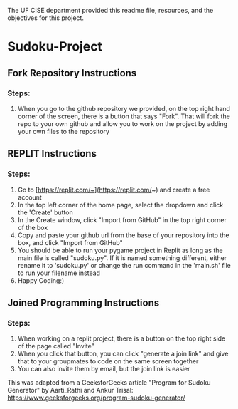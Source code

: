 The UF CISE department provided this readme file, resources, and the objectives for this project. 
# Sudoku-Project

## Fork Repository Instructions
### Steps:
1. When you go to the github repository we provided, on the top right hand corner of the screen, there is a button that says "Fork". That will fork the repo to your own github and allow you to work on the project by adding your own files to the repository

## REPLIT Instructions

### Steps:
1. Go to [https://replit.com/~](https://replit.com/~) and create a free account
2. In the top left corner of the home page, select the dropdown and click the 'Create' button
3. In the Create window, click "Import from GitHub" in the top right corner of the box
4. Copy and paste your github url from the base of your repository into the box, and click "Import from GitHub"
5. You should be able to run your pygame project in Replit as long as the main file is called "sudoku.py". If it is named something different, either rename it to 'sudoku.py' or change the run command in the 'main.sh' file to run your filename instead
6. Happy Coding:)

## Joined Programming Instructions

### Steps:
1. When working on a replit project, there is a button on the top right side of the page called "Invite"
2. When you click that button, you can click "generate a join link" and give that to your groupmates to code on the same screen together
3. You can also invite them by email, but the join link is easier

This was adapted from a GeeksforGeeks article "Program for Sudoku Generator" by Aarti_Rathi and Ankur Trisal: https://www.geeksforgeeks.org/program-sudoku-generator/
